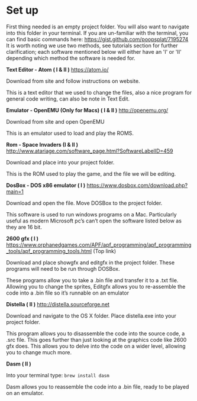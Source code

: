 # **Set up**

First thing needed is an empty project folder. You will also want to navigate into this folder in your terminal. If you are un-familiar with the terminal, you can find basic commands here: https://gist.github.com/poopsplat/7195274
It is worth noting we use two methods, see tutorials section for further clarification; each software mentioned below will either have an 'I' or 'II' depending which method the software is needed for.


**Text Editor - Atom ( I & II )**
	https://atom.io/

Download from site and follow instructions on website.

This is a text editor that we used to change the files, also a nice program for general code writing, can also be note in Text Edit.

**Emulator - OpenEMU (Only for Macs) ( I & II )**
	http://openemu.org/

Download from site and open OpenEMU

This is an emulator used to load and play the ROMS.

**Rom - Space Invaders  (I & II )**
	http://www.atariage.com/software_page.html?SoftwareLabelID=459

Download and place into your project folder.

This is the ROM used to play the game, and the file we will be editing.

**DosBox - DOS x86 emulator ( I )**
	https://www.dosbox.com/download.php?main=1

Download and open the file. Move DOSBox to the project folder.

This software is used to run windows programs on a Mac. Particularly useful as modern Microsoft pc’s can’t open the software listed below as they are 16 bit.

**2600 gfx ( I )**
	https://www.orphanedgames.com/APF/apf_programming/apf_programming_tools/apf_programming_tools.html (Top link)

Download and place showgfx and editgfx in the project folder. These programs will need to be run through DOSBox.

These programs allow you to take a .bin file and transfer it to a .txt file. Allowing you to change the sprites, Editgfx allows you to re-assemble the code into a .bin file so it’s runnable on an emulator

**Distella ( II )**
	http://distella.sourceforge.net

Download and navigate to the OS X folder. Place distella.exe into your project folder.

This program allows you to disassemble the code into the source code, a .src file. This goes further than just looking at the graphics code like 2600 gfx does. This allows you to delve into the code on a wider level, allowing you to change much more.

**Dasm ( II )**

Into your terminal type: `brew install dasm`

Dasm allows you to reassemble the code into a .bin file, ready to be played on an emulator.
